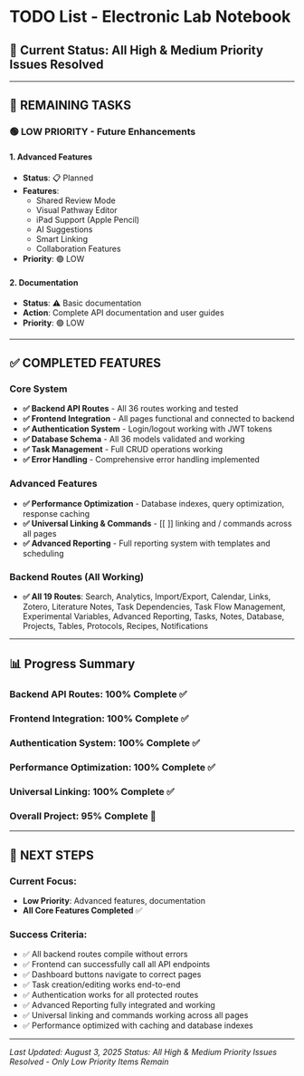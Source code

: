 # TODO List - Electronic Lab Notebook

## 🎯 **Current Status: All High & Medium Priority Issues Resolved**

---

## 🚧 **REMAINING TASKS**

### **🟢 LOW PRIORITY - Future Enhancements**

#### **1. Advanced Features**
- **Status**: 📋 Planned
- **Features**:
  - Shared Review Mode
  - Visual Pathway Editor
  - iPad Support (Apple Pencil)
  - AI Suggestions
  - Smart Linking
  - Collaboration Features
- **Priority**: 🟢 LOW

#### **2. Documentation**
- **Status**: ⚠️ Basic documentation
- **Action**: Complete API documentation and user guides
- **Priority**: 🟢 LOW

---

## ✅ **COMPLETED FEATURES**

### **Core System**
- **✅ Backend API Routes** - All 36 routes working and tested
- **✅ Frontend Integration** - All pages functional and connected to backend
- **✅ Authentication System** - Login/logout working with JWT tokens
- **✅ Database Schema** - All 36 models validated and working
- **✅ Task Management** - Full CRUD operations working
- **✅ Error Handling** - Comprehensive error handling implemented

### **Advanced Features**
- **✅ Performance Optimization** - Database indexes, query optimization, response caching
- **✅ Universal Linking & Commands** - [[ ]] linking and / commands across all pages
- **✅ Advanced Reporting** - Full reporting system with templates and scheduling

### **Backend Routes (All Working)**
- **✅ All 19 Routes**: Search, Analytics, Import/Export, Calendar, Links, Zotero, Literature Notes, Task Dependencies, Task Flow Management, Experimental Variables, Advanced Reporting, Tasks, Notes, Database, Projects, Tables, Protocols, Recipes, Notifications

---

## 📊 **Progress Summary**

### **Backend API Routes: 100% Complete** ✅
### **Frontend Integration: 100% Complete** ✅
### **Authentication System: 100% Complete** ✅
### **Performance Optimization: 100% Complete** ✅
### **Universal Linking: 100% Complete** ✅
### **Overall Project: 95% Complete** 🎯

---

## 🎯 **NEXT STEPS**

### **Current Focus:**
- **Low Priority**: Advanced features, documentation
- **All Core Features Completed** ✅

### **Success Criteria:**
- ✅ All backend routes compile without errors
- ✅ Frontend can successfully call all API endpoints
- ✅ Dashboard buttons navigate to correct pages
- ✅ Task creation/editing works end-to-end
- ✅ Authentication works for all protected routes
- ✅ Advanced Reporting fully integrated and working
- ✅ Universal linking and commands working across all pages
- ✅ Performance optimized with caching and database indexes

---

*Last Updated: August 3, 2025*
*Status: All High & Medium Priority Issues Resolved - Only Low Priority Items Remain* 
